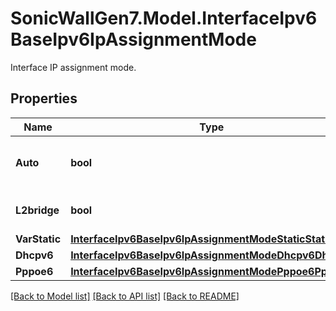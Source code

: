 # SonicWallGen7.Model.InterfaceIpv6BaseIpv6IpAssignmentMode
Interface IP assignment mode.

## Properties

Name | Type | Description | Notes
------------ | ------------- | ------------- | -------------
**Auto** | **bool** | Interface IPv6 configuration set to auto. | [optional] 
**L2bridge** | **bool** | Interface uses layer two bridging. | [optional] 
**VarStatic** | [**InterfaceIpv6BaseIpv6IpAssignmentModeStaticStatic**](InterfaceIpv6BaseIpv6IpAssignmentModeStaticStatic.md) |  | [optional] 
**Dhcpv6** | [**InterfaceIpv6BaseIpv6IpAssignmentModeDhcpv6Dhcpv6**](InterfaceIpv6BaseIpv6IpAssignmentModeDhcpv6Dhcpv6.md) |  | [optional] 
**Pppoe6** | [**InterfaceIpv6BaseIpv6IpAssignmentModePppoe6Pppoe6**](InterfaceIpv6BaseIpv6IpAssignmentModePppoe6Pppoe6.md) |  | [optional] 

[[Back to Model list]](../README.md#documentation-for-models) [[Back to API list]](../README.md#documentation-for-api-endpoints) [[Back to README]](../README.md)

